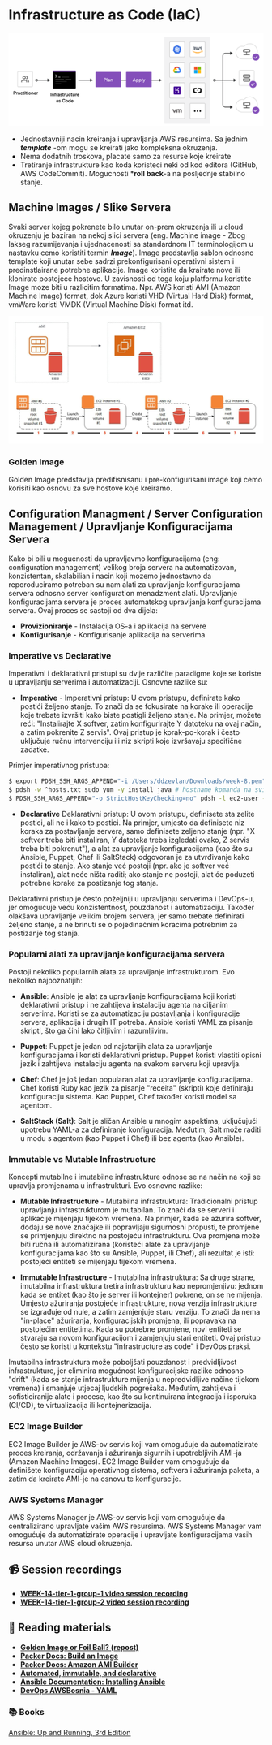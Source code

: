# Infrastructure as Code (IaC)
![slika](files/iac.png)
- Jednostavniji nacin kreiranja i upravljanja AWS resursima. Sa jednim ***template***
-om  mogu se kreirati jako kompleksna okruzenja. 
- Nema dodatnih troskova, placate samo za resurse koje kreirate
- Tretiranje infrastrukture kao koda koristeci neki od kod editora (GitHub, AWS CodeCommit). Mogucnosti ***roll back**-a na posljednje stabilno stanje.

## Machine Images / Slike Servera
Svaki server kojeg pokrenete bilo unutar on-prem okruzenja ili u cloud okruzenju je baziran na nekoj slici servera (eng. Machine image - Zbog lakseg razumijevanja i ujednacenosti sa standardnom IT terminologijom u nastavku cemo koristiti termin **_Image_**).
Image predstavlja sablon odnosno template koji unutar sebe sadrzi prekonfigurisani operativni sistem i predinstlairane potrebne aplikacije. Image koristite da krairate nove ili klonirate postojece hostove.  U zavisnosti od toga koju platformu koristite Image moze biti u razlicitim formatima. Npr. AWS koristi AMI (Amazon Machine Image) format, dok Azure koristi VHD (Virtual Hard Disk) format, vmWare koristi VMDK (Virtual Machine Disk) format itd. 

![AMI](files/AMI.jpeg)
### Golden Image
Golden Image predstavlja predifisnisanu i pre-konfigurisani image koji cemo korisiti kao osnovu za sve hostove koje kreiramo. 


## Configuration Managment / Server Configuration Management / Upravljanje Konfiguracijama Servera
Kako bi bili u mogucnosti da upravljavmo konfiguracijama (eng: configuration management) velikog broja servera na automatizovan, konzistentan, skalabilian i nacin koji mozemo jednostavno da reporoduciramo potreban su nam alati za upravljanje konfiguracijama servera odnosno server konfiguration menadzment alati.
Upravljanje konfiguracijama servera je proces automatskog upravljanja konfiguracijama servera. Ovaj proces se sastoji od dva dijela:
- **Provizioniranje** - Instalacija OS-a i aplikacija na servere
- **Konfigurisanje** - Konfigurisanje aplikacija na serverima

### Imperative vs Declarative
Imperativni i deklarativni pristupi su dvije različite paradigme koje se koriste u upravljanju serverima i automatizaciji. Osnovne razlike su:

- **Imperative** - Imperativni pristup: U ovom pristupu, definirate kako postići željeno stanje. To znači da se fokusirate na korake ili operacije koje trebate izvršiti kako biste postigli željeno stanje. Na primjer, možete reći: "Instalirajte X softver, zatim konfigurirajte Y datoteku na ovaj način, a zatim pokrenite Z servis". Ovaj pristup je korak-po-korak i često uključuje ručnu intervenciju ili niz skripti koje izvršavaju specifične zadatke.

Primjer imperativnog pristupa:  

```bash
$ export PDSH_SSH_ARGS_APPEND="-i /Users/ddzevlan/Downloads/week-8.pem"  # SSH key za AWS instancu
$ pdsh -w ^hosts.txt sudo yum -y install java # hostname komanda na svim serverima
$ PDSH_SSH_ARGS_APPEND="-o StrictHostKeyChecking=no" pdsh -l ec2-user -w ^ip-addresses ./start-testing.sh
```

- **Declarative** Deklarativni pristup: U ovom pristupu, definisete sta zelite postici, ali ne i kako to postici. Na primjer, umjesto da definisete niz koraka za postavljanje servera, samo definisete zeljeno stanje (npr. "X softver treba biti instaliran, Y datoteka treba izgledati ovako, Z servis treba biti pokrenut"), a alat za upravljanje konfiguracijama (kao što su Ansible, Puppet, Chef ili SaltStack) odgovoran je za utvrđivanje kako postići to stanje. Ako stanje već postoji (npr. ako je softver već instaliran), alat neće ništa raditi; ako stanje ne postoji, alat će poduzeti potrebne korake za postizanje tog stanja.

Deklarativni pristup je često poželjniji u upravljanju serverima i DevOps-u, jer omogućuje veću konzistentnost, pouzdanost i automatizaciju. Također olakšava upravljanje velikim brojem servera, jer samo trebate definirati željeno stanje, a ne brinuti se o pojedinačnim koracima potrebnim za postizanje tog stanja.

### Popularni alati za upravljanje konfiguracijama servera  
Postoji nekoliko popularnih alata za upravljanje infrastrukturom. Evo nekoliko najpoznatijih:

- **Ansible**: Ansible je alat za upravljanje konfiguracijama koji koristi deklarativni pristup i ne zahtijeva instalaciju agenta na ciljanim serverima. Koristi se za automatizaciju postavljanja i konfiguracije servera, aplikacija i drugih IT potreba. Ansible koristi YAML za pisanje skripti, što ga čini lako čitljivim i razumljivim.

- **Puppet**: Puppet je jedan od najstarijih alata za upravljanje konfiguracijama i koristi deklarativni pristup. Puppet koristi vlastiti opisni jezik i zahtijeva instalaciju agenta na svakom serveru koji upravlja.

- **Chef**: Chef je još jedan popularan alat za upravljanje konfiguracijama. Chef koristi Ruby kao jezik za pisanje "receita" (skripti) koje definiraju konfiguraciju sistema. Kao Puppet, Chef također koristi model sa agentom.

- **SaltStack (Salt)**: Salt je sličan Ansible u mnogim aspektima, uključujući upotrebu YAML-a za definiranje konfiguracija. Međutim, Salt može raditi u modu s agentom (kao Puppet i Chef) ili bez agenta (kao Ansible).

### Immutable vs Mutable Infrastructure
Koncepti mutabilne i imutabilne infrastrukture odnose se na način na koji se upravlja promjenama u infrastrukturi. Evo osnovne razlike:

- **Mutable Infrastructure** - Mutabilna infrastruktura: Tradicionalni pristup upravljanju infrastrukturom je mutabilan. To znači da se serveri i aplikacije mijenjaju tijekom vremena. Na primjer, kada se ažurira softver, dodaju se nove značajke ili popravljaju sigurnosni propusti, te promjene se primjenjuju direktno na postojeću infrastrukturu. Ova promjena može biti ručna ili automatizirana (koristeći alate za upravljanje konfiguracijama kao što su Ansible, Puppet, ili Chef), ali rezultat je isti: postojeći entiteti se mijenjaju tijekom vremena.

- **Immutable Infrastructure** - Imutabilna infrastruktura: Sa druge strane, imutabilna infrastruktura tretira infrastrukturu kao nepromjenjivu: jednom kada se entitet (kao što je server ili kontejner) pokrene, on se ne mijenja. Umjesto ažuriranja postojeće infrastrukture, nova verzija infrastrukture se izgrađuje od nule, a zatim zamjenjuje staru verziju. To znači da nema "in-place" ažuriranja, konfiguracijskih promjena, ili popravaka na postojećim entitetima. Kada su potrebne promjene, novi entiteti se stvaraju sa novom konfiguracijom i zamjenjuju stari entiteti. Ovaj pristup često se koristi u kontekstu "infrastructure as code" i DevOps praksi.

Imutabilna infrastruktura može poboljšati pouzdanost i predvidljivost infrastrukture, jer eliminira mogućnost konfiguracijske razlike odnosno "drift" (kada se stanje infrastrukture mijenja u nepredvidljive načine tijekom vremena) i smanjuje utjecaj ljudskih pogrešaka. Međutim, zahtijeva i sofisticiranije alate i procese, kao što su kontinuirana integracija i isporuka (CI/CD), te virtualizacija ili kontejnerizacija.



### EC2 Image Builder
EC2 Image Builder je AWS-ov servis koji vam omogućuje da automatizirate proces kreiranja, održavanja i ažuriranja sigurnih i upotrebljivih AMI-ja (Amazon Machine Images). EC2 Image Builder vam omogućuje da definišete konfiguraciju operativnog sistema, softvera i ažuriranja paketa, a zatim da kreirate AMI-je na osnovu te konfiguracije. 

### AWS Systems Manager
AWS Systems Manager je AWS-ov servis koji vam omogućuje da centralizirano upravljate vašim AWS resursima. AWS Systems Manager vam omogućuje da automatizirate operacije i upravljate konfiguracijama vasih resursa unutar AWS cloud okruzenja.

## 📹 Session recordings
- [**WEEK-14-tier-1-group-1 video session recording**](https://youtu.be/4L-p7Wh4Dlc)
- [**WEEK-14-tier-1-group-2 video session recording**](https://youtu.be/AkwoyEM639o)  
  
## 📖 Reading materials  
- [**Golden Image or Foil Ball? (repost)**](https://madstop.com/post/85950592485/golden-image-or-foil-ball-repost)
- [**Packer Docs: Build an Image**](https://developer.hashicorp.com/packer/tutorials/aws-get-started/aws-get-started-build-image)  
- [**Packer Docs: Amazon AMI Builder**](https://developer.hashicorp.com/packer/plugins/builders/amazon)  
- [**Automated, immutable, and declarative**](https://justingarrison.com/blog/2022-11-04-immutable-declarative-automated/)  
- [**Ansible Documentation: Installing Ansible**](https://docs.ansible.com/ansible/latest/installation_guide/intro_installation.html)
- [**DevOps AWSBosnia - YAML**](https://devops.awsbosnia.com/devops-learning-path/yaml#uvod)  


### 📚 Books
[Ansible: Up and Running, 3rd Edition](https://learning.oreilly.com/library/view/ansible-up-and/9781098109141/)
